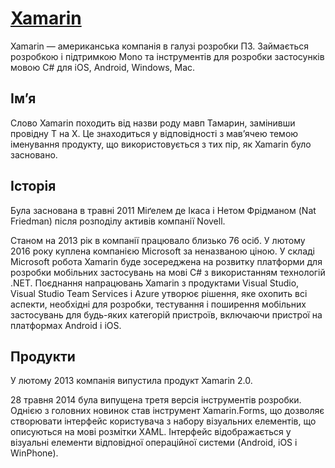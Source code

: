 # [Xamarin](https://www.xamarin.com/)

Xamarin — американська компанія в галузі розробки ПЗ. Займається розробкою і підтримкою Mono та інструментів для розробки застосунків мовою C# для iOS, Android, Windows, Mac.

## Ім’я
Слово Xamarin походить від назви роду мавп Тамарин, замінивши провідну Т на X. Це знаходиться у відповідності з мав’ячею темою іменування продукту, що використовується з тих пір, як Xamarin було засновано.

## Історія
Була заснована в травні 2011 Міґелем де Ікаса і Нетом Фрідманом (Nat Friedman) після розподілу активів компанії Novell.

Станом на 2013 рік в компанії працювало близько 76 осіб. У лютому 2016 року куплена компанією Microsoft за неназваною ціною. У складі Microsoft робота Xamarin буде зосереджена на розвитку платформи для розробки мобільних застосувань на мові C# з використанням технологій .NET. Поєднання напрацювань Xamarin з продуктами Visual Studio, Visual Studio Team Services і Azure утворює рішення, яке охопить вcі аспекти, необхідні для розробки, тестування і поширення мобільних застосувань для будь-яких категорій пристроїв, включаючи пристрої на платформах Android і iOS.

## Продукти
У лютому 2013 компанія випустила продукт Xamarin 2.0.

28 травня 2014 була випущена третя версія інструментів розробки. Однією з головних новинок став інструмент Xamarin.Forms, що дозволяє створювати інтерфейс користувача з набору візуальних елементів, що описуються на мові розмітки XAML. Інтерфейс відображається у візуальні елементи відповідної операційної системи (Android, iOS і WinPhone).
